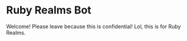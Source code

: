 # Ruby Realms Bot
Welcome! Please leave because this is confidential! Lol, this is for Ruby Realms.

